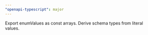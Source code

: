 ```yaml
---
"openapi-typescript": major
---
```


Export enumValues as const arrays. Derive schema types from literal values.
